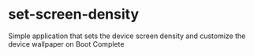 # set-screen-density
Simple application that sets the device screen density and customize the device wallpaper on Boot Complete 
